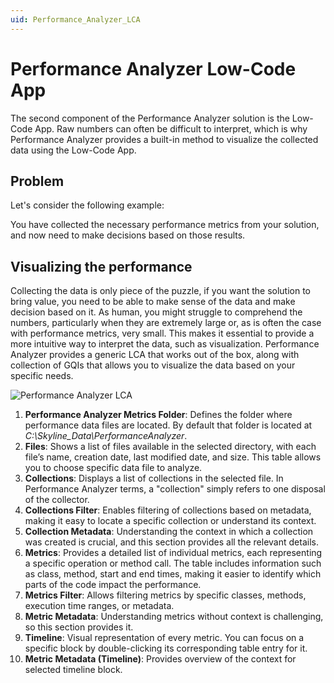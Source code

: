 ```yaml
---
uid: Performance_Analyzer_LCA
---
```


# Performance Analyzer Low-Code App

The second component of the Performance Analyzer solution is the Low-Code App. Raw numbers can often be difficult to interpret, which is why Performance Analyzer provides a built-in method to visualize the collected data using the Low-Code App.

## Problem

Let's consider the following example:

You have collected the necessary performance metrics from your solution, and now need to make decisions based on those results.

## Visualizing the performance

Collecting the data is only piece of the puzzle, if you want the solution to bring value, you need to be able to make sense of the data and make decision based on it. As human, you might struggle to comprehend the numbers, particularly when they are extremely large or, as is often the case with performance metrics, very small. This makes it essential to provide a more intuitive way to interpret the data, such as visualization. Performance Analyzer provides a generic LCA that works out of the box, along with collection of GQIs that allows you to visualize the data based on your specific needs.

![Performance Analyzer LCA](~/user-guide/images/performance_analyzer_lca.png)

1.	**Performance Analyzer Metrics Folder**: Defines the folder where performance data files are located. By default that folder is located at *C:\Skyline_Data\PerformanceAnalyzer*.
2.	**Files**: Shows a list of files available in the selected directory, with each file’s name, creation date, last modified date, and size. This table allows you to choose specific data file to analyze.
3.	**Collections**: Displays a list of collections in the selected file. In Performance Analyzer terms, a "collection" simply refers to one disposal of the collector.
4.	**Collections Filter**: Enables filtering of collections based on metadata, making it easy to locate a specific collection or understand its context.
5.	**Collection Metadata**: Understanding the context in which a collection was created is crucial, and this section provides all the relevant details. 
6.	**Metrics**: Provides a detailed list of individual metrics, each representing a specific operation or method call. The table includes information such as class, method, start and end times, making it easier to identify which parts of the code impact the performance. 
7.	**Metrics Filter**: Allows filtering metrics by specific classes, methods, execution time ranges, or metadata.
8.	**Metric Metadata**: Understanding metrics without context is challenging, so this section provides it.
9.	**Timeline**: Visual representation of every metric. You can focus on a specific block by double-clicking its corresponding table entry for it.
10.	**Metric Metadata (Timeline)**: Provides overview of the context for selected timeline block.
